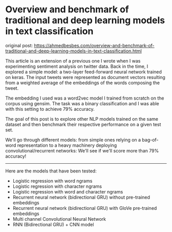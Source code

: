 # Overview and benchmark of traditional and deep learning models in text classification

original post: https://ahmedbesbes.com/overview-and-benchmark-of-traditional-and-deep-learning-models-in-text-classification.html

This article is an extension of a previous one I wrote when I was experimenting sentiment analysis on twitter data. Back in the time, I explored a simple model: a two-layer feed-forward neural network trained on keras. The input tweets were represented as document vectors resulting from a weighted average of the embeddings of the words composing the tweet.

The embedding I used was a word2vec model I trained from scratch on the corpus using gensim. The task was a binary classification and I was able with this setting to achieve 79% accuracy.

The goal of this post is to explore other NLP models trained on the same dataset and then benchmark their respective performance on a given test set.

We'll go through different models: from simple ones relying on a bag-of-word representation to a heavy machinery deploying convolutional/recurrent networks: We'll see if we'll score more than 79% accuracy!


----------

Here are the models that have been tested:

- Logistic regression with word ngrams
- Logistic regression with character ngrams
- Logistic regression with word and character ngrams
- Recurrent neural network (bidirectional GRU) without pre-trained embeddings
- Recurrent neural network (bidirectional GRU) with GloVe pre-trained embeddings
- Multi channel Convolutional Neural Network
- RNN (Bidirectional GRU) + CNN model
